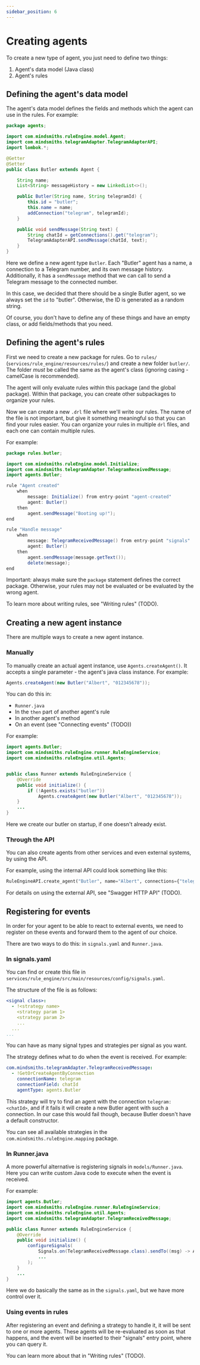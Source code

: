 ```yaml
---
sidebar_position: 6
---
```


# Creating agents

To create a new type of agent, you just need to define two things:
1. Agent's data model (Java class)
2. Agent's rules

## Defining the agent's data model
The agent's data model defines the fields and methods which the agent can use in the rules. For example:

```java title="models/agents/Butler.java"
package agents;

import com.mindsmiths.ruleEngine.model.Agent;
import com.mindsmiths.telegramAdapter.TelegramAdapterAPI;
import lombok.*;

@Getter
@Setter
public class Butler extends Agent {

    String name;
    List<String> messageHistory = new LinkedList<>();

    public Butler(String name, String telegramId) {
        this.id = "butler";
        this.name = name;
        addConnection("telegram", telegramId);
    }

    public void sendMessage(String text) {
        String chatId = getConnections().get("telegram");
        TelegramAdapterAPI.sendMessage(chatId, text);
    }
}
```

Here we define a new agent type `Butler`. Each "Butler" agent has a name, a connection to a Telegram number, and its own message history.
Additionally, it has a `sendMessage` method that we can call to send a Telegram message to the connected number.

In this case, we decided that there should be a single Butler agent, so we always set the `id` to "butler".
Otherwise, the ID is generated as a random string.

Of course, you don't have to define any of these things and have an empty class, or add fields/methods that you need.


## Defining the agent's rules
First we need to create a new package for rules.
Go to `rules/` (`services/rule_engine/resources/rules/`) and create a new folder `butler/`.
The folder *must* be called the same as the agent's class (ignoring casing - camelCase is recommended).

The agent will only evaluate rules within this package (and the global package).
Within that package, you can create other subpackages to organize your rules.

Now we can create a new `.drl` file where we'll write our rules.
The name of the file is not important, but give it something meaningful so that you can find your rules easier.
You can organize your rules in multiple `drl` files, and each one can contain multiple rules.

For example:
```java title="rules/butler/Conversation.drl"
package rules.butler;

import com.mindsmiths.ruleEngine.model.Initialize;
import com.mindsmiths.telegramAdapter.TelegramReceivedMessage;
import agents.Butler;

rule "Agent created"
    when
        message: Initialize() from entry-point "agent-created"
        agent: Butler()
    then
        agent.sendMessage("Booting up!");
end

rule "Handle message"
    when
        message: TelegramReceivedMessage() from entry-point "signals"
        agent: Butler()
    then
        agent.sendMessage(message.getText());
        delete(message);
end
```

Important: always make sure the `package` statement defines the correct package.
Otherwise, your rules may not be evaluated or be evaluated by the wrong agent.

To learn more about writing rules, see "Writing rules" (TODO).


## Creating a new agent instance
There are multiple ways to create a new agent instance.

### Manually
To manually create an actual agent instance, use `Agents.createAgent()`. It accepts a single parameter - the agent's java class instance.
For example:
```java
Agents.createAgent(new Butler("Albert", "012345678"));
```

You can do this in:
- `Runner.java`
- In the `then` part of another agent's rule
- In another agent's method
- On an event (see "Connecting events" (TODO))

For example:
```java title="models/Runner.java"
import agents.Butler;
import com.mindsmiths.ruleEngine.runner.RuleEngineService;
import com.mindsmiths.ruleEngine.util.Agents;


public class Runner extends RuleEngineService {
    @Override
    public void initialize() {
        if (!Agents.exists("butler"))
            Agents.createAgent(new Butler("Albert", "012345678"));
    }
    ...
}
```

Here we create our butler on startup, if one doesn't already exist.

### Through the API
You can also create agents from other services and even external systems, by using the API.

For example, using the internal API could look something like this:
```python
RuleEngineAPI.create_agent("Butler", name="Albert", connections={"telegram": "012345678"})
```

For details on using the external API, see "Swagger HTTP API" (TODO).


## Registering for events
In order for your agent to be able to react to external events, we need to register on these events and forward them to the agent of our choice.

There are two ways to do this: in `signals.yaml` and `Runner.java`.

### In signals.yaml
You can find or create this file in `services/rule_engine/src/main/resources/config/signals.yaml`.

The structure of the file is as follows:
```yaml
<signal class>:
  - !<strategy name>
    <strategy param 1>
    <strategy param 2>
    ...
  ...
...
```

You can have as many signal types and strategies per signal as you want.

The strategy defines what to do when the event is received. For example:
```yaml title="services/rule_engine/resources/config/signals.yaml"
com.mindsmiths.telegramAdapter.TelegramReceivedMessage:
  - !GetOrCreateAgentByConnection
    connectionName: telegram
    connectionField: chatId
    agentType: agents.Butler
```
This strategy will try to find an agent with the connection `telegram:<chatId>`, and if it fails it will create a new
Butler agent with such a connection. In our case this would fail though, because Butler doesn't have a default constructor.

You can see all available strategies in the `com.mindsmiths.ruleEngine.mapping` package.


### In Runner.java
A more powerful alternative is registering signals in `models/Runner.java`. Here you can write custom Java code to execute when the event is received.

For example:
```java title="models/Runner.java"
import agents.Butler;
import com.mindsmiths.ruleEngine.runner.RuleEngineService;
import com.mindsmiths.ruleEngine.util.Agents;
import com.mindsmiths.telegramAdapter.TelegramReceivedMessage;

public class Runner extends RuleEngineService {
    @Override
    public void initialize() {
        configureSignals(
            Signals.on(TelegramReceivedMessage.class).sendTo((msg) -> Agents.getOrCreateByConnection("telegram", msg.getChatId(), new Butler("Albert", "012345678")),
            ...
        );
    }
    ...
}
```

Here we do basically the same as in the `signals.yaml`, but we have more control over it.

### Using events in rules
After registering an event and defining a strategy to handle it, it will be sent to one or more agents.
These agents will be re-evaluated as soon as that happens, and the event will be inserted to their "signals" entry point, where you can query it.

You can learn more about that in "Writing rules" (TODO).

